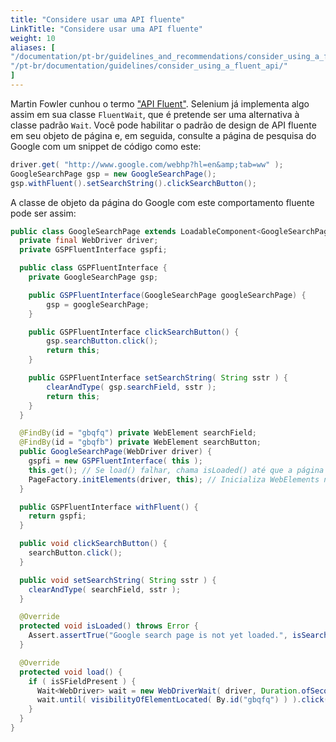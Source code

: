 ```yaml
---
title: "Considere usar uma API fluente"
LinkTitle: "Considere usar uma API fluente"
weight: 10
aliases: [
"/documentation/pt-br/guidelines_and_recommendations/consider_using_a_fluent_api/",
"/pt-br/documentation/guidelines/consider_using_a_fluent_api/"
]
---
```



Martin Fowler cunhou o termo ["API Fluent"](//www.martinfowler.com/bliki/FluentInterface.html). Selenium já
implementa algo assim em sua classe `FluentWait`, que é
pretende ser uma alternativa à classe padrão <code>Wait</code>.
Você pode habilitar o padrão de design de API fluente em seu objeto de página
e, em seguida, consulte a página de pesquisa do Google com um snippet de código como este:

```java
driver.get( "http://www.google.com/webhp?hl=en&amp;tab=ww" );
GoogleSearchPage gsp = new GoogleSearchPage();
gsp.withFluent().setSearchString().clickSearchButton();
```

A classe de objeto da página do Google com este comportamento fluente
pode ser assim:

```java
public class GoogleSearchPage extends LoadableComponent<GoogleSearchPage> {
  private final WebDriver driver;
  private GSPFluentInterface gspfi;

  public class GSPFluentInterface {
    private GoogleSearchPage gsp;

    public GSPFluentInterface(GoogleSearchPage googleSearchPage) {
        gsp = googleSearchPage;
    }

    public GSPFluentInterface clickSearchButton() {
        gsp.searchButton.click();
        return this;
    }

    public GSPFluentInterface setSearchString( String sstr ) {
        clearAndType( gsp.searchField, sstr );
        return this;
    }
  }

  @FindBy(id = "gbqfq") private WebElement searchField;
  @FindBy(id = "gbqfb") private WebElement searchButton;
  public GoogleSearchPage(WebDriver driver) {
    gspfi = new GSPFluentInterface( this );
    this.get(); // Se load() falhar, chama isLoaded() até que a página termine de carregar
    PageFactory.initElements(driver, this); // Inicializa WebElements na página
  }

  public GSPFluentInterface withFluent() {
    return gspfi;
  }

  public void clickSearchButton() {
    searchButton.click();
  }

  public void setSearchString( String sstr ) {
    clearAndType( searchField, sstr );
  }

  @Override
  protected void isLoaded() throws Error {
    Assert.assertTrue("Google search page is not yet loaded.", isSearchFieldVisible() );
  }

  @Override
  protected void load() {
    if ( isSFieldPresent ) {
      Wait<WebDriver> wait = new WebDriverWait( driver, Duration.ofSeconds(3) );
      wait.until( visibilityOfElementLocated( By.id("gbqfq") ) ).click();
    }
  }
}
```
